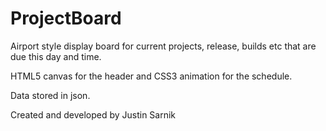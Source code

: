 ProjectBoard
============

Airport style display board for current projects, release, builds etc that are due this day and time.

HTML5 canvas for the header and CSS3 animation for the schedule.

Data stored in json.

Created and developed by Justin Sarnik
